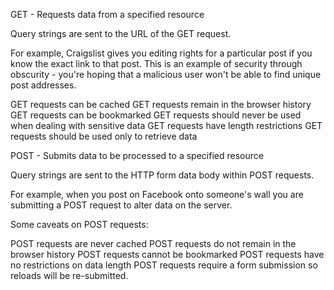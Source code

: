 GET - Requests data from a specified resource

Query strings are sent to the URL of the GET request.

For example, Craigslist gives you editing rights for a particular post if you know the exact link to that post. This is an example of security through obscurity - you're hoping that a malicious user won't be able to find unique post addresses.

GET requests can be cached GET requests remain in the browser history GET requests can be bookmarked GET requests should never be used when dealing with sensitive data GET requests have length restrictions GET requests should be used only to retrieve data

POST - Submits data to be processed to a specified resource

Query strings are sent to the HTTP form data body within POST requests.

For example, when you post on Facebook onto someone's wall you are submitting a POST request to alter data on the server.

Some caveats on POST requests:

POST requests are never cached POST requests do not remain in the browser history POST requests cannot be bookmarked POST requests have no restrictions on data length POST requests require a form submission so reloads will be re-submitted.
